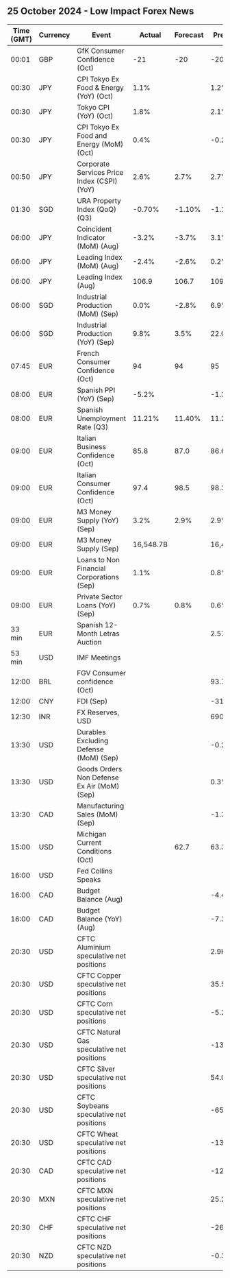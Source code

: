 ## 25 October 2024 - Low Impact Forex News

| Time (GMT) | Currency | Event | Actual | Forecast | Previous |
|------|----------|-------|--------|----------|----------|
| 00:01 | GBP | GfK Consumer Confidence (Oct) | -21 | -20 | -20 |
| 00:30 | JPY | CPI Tokyo Ex Food & Energy (YoY) (Oct) | 1.1% |  | 1.2% |
| 00:30 | JPY | Tokyo CPI (YoY) (Oct) | 1.8% |  | 2.1% |
| 00:30 | JPY | CPI Tokyo Ex Food and Energy (MoM) (Oct) | 0.4% |  | -0.2% |
| 00:50 | JPY | Corporate Services Price Index (CSPI) (YoY) | 2.6% | 2.7% | 2.7% |
| 01:30 | SGD | URA Property Index (QoQ) (Q3) | -0.70% | -1.10% | -1.10% |
| 06:00 | JPY | Coincident Indicator (MoM) (Aug) | -3.2% | -3.7% | 3.1% |
| 06:00 | JPY | Leading Index (MoM) (Aug) | -2.4% | -2.6% | 0.2% |
| 06:00 | JPY | Leading Index (Aug) | 106.9 | 106.7 | 109.3 |
| 06:00 | SGD | Industrial Production (MoM) (Sep) | 0.0% | -2.8% | 6.9% |
| 06:00 | SGD | Industrial Production (YoY) (Sep) | 9.8% | 3.5% | 22.0% |
| 07:45 | EUR | French Consumer Confidence (Oct) | 94 | 94 | 95 |
| 08:00 | EUR | Spanish PPI (YoY) (Sep) | -5.2% |  | -1.3% |
| 08:00 | EUR | Spanish Unemployment Rate (Q3) | 11.21% | 11.40% | 11.27% |
| 09:00 | EUR | Italian Business Confidence (Oct) | 85.8 | 87.0 | 86.6 |
| 09:00 | EUR | Italian Consumer Confidence (Oct) | 97.4 | 98.5 | 98.3 |
| 09:00 | EUR | M3 Money Supply (YoY) (Sep) | 3.2% | 2.9% | 2.9% |
| 09:00 | EUR | M3 Money Supply (Sep) | 16,548.7B |  | 16,435.2B |
| 09:00 | EUR | Loans to Non Financial Corporations (Sep) | 1.1% |  | 0.8% |
| 09:00 | EUR | Private Sector Loans (YoY) (Sep) | 0.7% | 0.8% | 0.6% |
| 33 min | EUR | Spanish 12-Month Letras Auction |  |  | 2.579% |
| 53 min | USD | IMF Meetings |  |  |  |
| 12:00 | BRL | FGV Consumer confidence (Oct) |  |  | 93.7 |
| 12:00 | CNY | FDI (Sep) |  |  | -31.50% |
| 12:30 | INR | FX Reserves, USD |  |  | 690.43B |
| 13:30 | USD | Durables Excluding Defense (MoM) (Sep) |  |  | -0.2% |
| 13:30 | USD | Goods Orders Non Defense Ex Air (MoM) (Sep) |  |  | 0.3% |
| 13:30 | CAD | Manufacturing Sales (MoM) (Sep) |  |  | -1.3% |
| 15:00 | USD | Michigan Current Conditions (Oct) |  | 62.7 | 63.3 |
| 16:00 | USD | Fed Collins Speaks |  |  |  |
| 16:00 | CAD | Budget Balance (Aug) |  |  | -4.40B |
| 16:00 | CAD | Budget Balance (YoY) (Aug) |  |  | -7.30B |
| 20:30 | USD | CFTC Aluminium speculative net positions |  |  | 2.9K |
| 20:30 | USD | CFTC Copper speculative net positions |  |  | 35.5K |
| 20:30 | USD | CFTC Corn speculative net positions |  |  | -5.2K |
| 20:30 | USD | CFTC Natural Gas speculative net positions |  |  | -139.4K |
| 20:30 | USD | CFTC Silver speculative net positions |  |  | 54.0K |
| 20:30 | USD | CFTC Soybeans speculative net positions |  |  | -65.4K |
| 20:30 | USD | CFTC Wheat speculative net positions |  |  | -13.7K |
| 20:30 | CAD | CFTC CAD speculative net positions |  |  | -122.4K |
| 20:30 | MXN | CFTC MXN speculative net positions |  |  | 25.2K |
| 20:30 | CHF | CFTC CHF speculative net positions |  |  | -26.2K |
| 20:30 | NZD | CFTC NZD speculative net positions |  |  | -0.3K |
